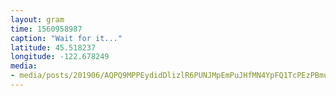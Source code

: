 ```yaml
---
layout: gram
time: 1560958987
caption: "Wait for it..."
latitude: 45.518237
longitude: -122.678249
media:
- media/posts/201906/AQPQ9MPPEydidDlizlR6PUNJMpEmPuJHfMN4YpFQ1TcPEzPBmubTRq5UU_sHtZQgFz_tlCCw1y9R3_LlhK7DWp4jD5BCwa4Kom2c_18049583245082959.mp4
---
```

